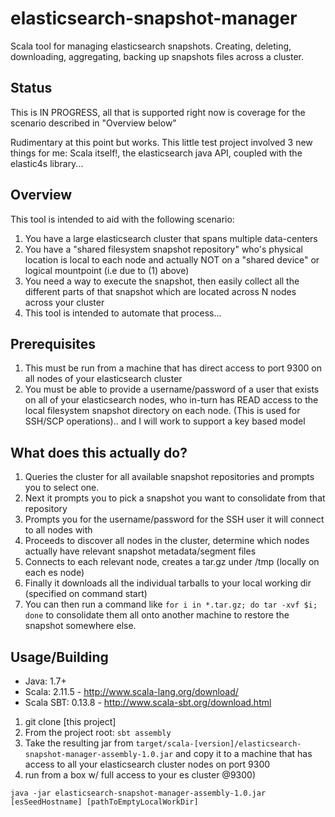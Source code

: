 # elasticsearch-snapshot-manager
Scala tool for managing elasticsearch snapshots. Creating, deleting, downloading, aggregating, backing up snapshots files across a cluster.

## Status

This is IN PROGRESS, all that is supported right now is coverage for the scenario described in "Overview below"

Rudimentary at this point but works. This little test project involved 3 new things for me: Scala itself!, the elasticsearch java API, coupled with the elastic4s library...

## Overview

This tool is intended to aid with the following scenario:

1. You have a large elasticsearch cluster that spans multiple data-centers
2. You have a "shared filesystem snapshot repository" who's physical location is local to each node and actually NOT on a "shared device" or logical mountpoint (i.e due to (1) above)
3. You need a way to execute the snapshot, then easily collect all the different parts of that snapshot which are located across N nodes across your cluster
4. This tool is intended to automate that process...

## Prerequisites

1. This must be run from a machine that has direct access to port 9300 on all nodes of your elasticsearch cluster
2. You must be able to provide a username/password of a user that exists on all of your elasticsearch nodes, who in-turn has READ access to the local filesystem snapshot directory on each node. (This is used for SSH/SCP operations).. and I will work to support a key based model

## What does this actually do?

1. Queries the cluster for all available snapshot repositories and prompts you to select one.
2. Next it prompts you to pick a snapshot you want to consolidate from that repository
3. Prompts you for the username/password for the SSH user it will connect to all nodes with
4. Proceeds to discover all nodes in the cluster, determine which nodes actually have relevant snapshot metadata/segment files
5. Connects to each relevant node, creates a tar.gz under /tmp (locally on each es node)
6. Finally it downloads all the individual tarballs to your local working dir (specified on command start)
7. You can then run a command like `for i in *.tar.gz; do tar -xvf $i; done` to consolidate them all onto another machine to restore the snapshot somewhere else.

## Usage/Building

* Java: 1.7+
* Scala: 2.11.5 - http://www.scala-lang.org/download/
* Scala SBT: 0.13.8 - http://www.scala-sbt.org/download.html

1. git clone [this project]
2. From the project root: `sbt assembly`
3. Take the resulting jar from `target/scala-[version]/elasticsearch-snapshot-manager-assembly-1.0.jar` and copy it to a machine that has access to all your elasticsearch cluster nodes on port 9300
4. run from a box w/ full access to your es cluster @9300)
```
java -jar elasticsearch-snapshot-manager-assembly-1.0.jar [esSeedHostname] [pathToEmptyLocalWorkDir]
```
